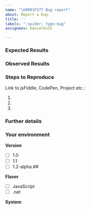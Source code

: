 ```yaml
---
name: "\U0001F577 Bug report"
about: Report a bug.
title: ''
labels: ":spider: type-bug"
assignees: Danielku15

---
```


<!--
❗❗ The issue templates provided here are mandatory to be used and filled out
❗❗ Issues not filling out the provided structure and details will be closed 
-->

### Expected Results
<!-- Explain here what is your expected behavior of alphaTab. -->

### Observed Results
<!-- Explain here how alphaTab is behaving currently. -->

### Steps to Reproduce
<!--
Explain here the exact steps how to reproduce the problem. Try to provide a
running sample showing the issue. If you have problem with a dedicated input file, 
please provide a download link or attach it to the issue. 
-->

Link to jsFiddle, CodePen, Project etc.: 

1. 
2. 
3.  

### Further details 
<!-- Provide any further valuable details here, feel free to leave this empty if you do not have more details or an idea how to solve it -->

### Your environment

**Version**
- [ ] 1.0 
- [ ] 1.1
- [ ] 1.2-alpha.## <!-- Add your exact version here -->

**Flavor**
- [ ] JavaScript 
- [ ] .net 

**System**
<!-- Any details about your test environment like Browser name and version, .net version, operating system etc. -->